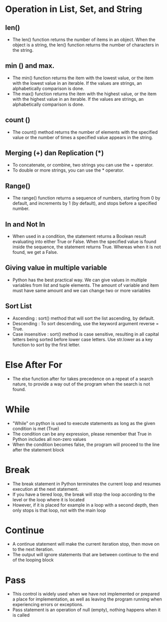 # Operation in List, Set, and String
## len()
- The len() function returns the number of items in an object. When the object is a string, the len() function returns the number of characters in the string.

## min () and max.
- The min() function returns the item with the lowest value, or the item with the lowest value in an iterable. If the values are strings, an alphabetically comparison is done.
- The max() function returns the item with the highest value, or the item with the highest value in an iterable. If the values are strings, an alphabetically comparison is done.

## count ()
- The count() method returns the number of elements with the specified value or the number of times a specified value appears in the string.

## Merging (+) dan Replication (*)
- To concatenate, or combine, two strings you can use the + operator.
- To double or more strings, you can use the * operator.

## Range()
- The range() function returns a sequence of numbers, starting from 0 by default, and increments by 1 (by default), and stops before a specified number.

## In and Not In
- When used in a condition, the statement returns a Boolean result evaluating into either True or False. When the specified value is found inside the sequence, the statement returns True. Whereas when it is not found, we get a False.

## Giving value in multiple variable
- Python has the best practical way. We can give values in multiple variables from list and tuple elements. The amount of variable and item must have same amount and we can change two or more variables

## Sort List
- Ascending : sort() method that will sort the list ascending, by default.
- Descending : To sort descending, use the keyword argument reverse = True.
- Case insensitive : sort() method is case sensitive, resulting in all capital letters being sorted before lower case letters. Use str.lower as a key function to sort by the first letter.

# Else After For
- The else function after for takes precedence on a repeat of a search nature, to provide a way out of the program when the search is not found.

# While
- "While" on python is used to execute statements as long as the given condition is met (True)
- The condition can be any expression, please remember that True in Python includes all non-zero values
- When the condition becomes false, the program will proceed to the line after the statement block

# Break
- The break statement in Python terminates the current loop and resumes execution at the next statement.
- If you have a tiered loop, the break will stop the loop according to the level or the loop where it is located
- However, if it is placed for example in a loop with a second depth, then only stops is that loop, not with the main loop

# Continue
- A continue statement will make the current iteration stop, then move on to the next iteration.
- The output will ignore statements that are between continue to the end of the looping block

# Pass
- This control is widely used when we have not implemented or prepared a place for implementation, as well as leaving the program running when experiencing errors or exceptions.
- Pass statement is an operation of null (empty), nothing happens when it is called

